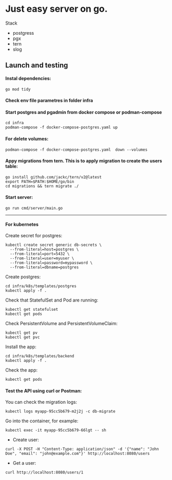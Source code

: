 # Just easy server on go.
Stack
- postgress
- pgx
- tern
- slog
## Launch and testing
#### Instal dependencies:
```go mod tidy```
#### Check env file parametres in folder infra
#### Start postgres and pgadmin from docker compose or podman-compose
```
cd infra
podman-compose -f docker-compose-postgres.yaml up
```
#### For delete volumes:
```
podman-compose -f docker-compose-postgres.yaml  down --volumes
```
#### Appy migrations from tern. This is to apply migration to create the users table:
```
go install github.com/jackc/tern/v2@latest
export PATH=$PATH:$HOME/go/bin
cd migrations && tern migrate ./
```
#### Start server:
```
go run cmd/server/main.go
```
________________________________________________________________

#### For kubernetes
Create secret for postgres:
```
kubectl create secret generic db-secrets \
  --from-literal=host=postgres \
  --from-literal=port=5432 \
  --from-literal=user=myuser \
  --from-literal=password=mypassword \
  --from-literal=dbname=postgres
```
Create postgres:
```
cd infra/k8s/templates/postgres
kubectl apply -f .
```
Check that StatefulSet and Pod are running:
```
kubectl get statefulset
kubectl get pods
```
Check PersistentVolume and PersistentVolumeClaim:
```
kubectl get pv
kubectl get pvc
```
Install the app:
```
cd infra/k8s/templates/backend
kubectl apply -f .
```
Check the app:
```
kubectl get pods
```
#### Test the API using curl or Postman:
You can check the migration logs:
```
kubectl logs myapp-95cc5b679-m2j2j -c db-migrate
```
Go into the container, for example:
```
kubectl exec -it myapp-95cc5b679-66lgt -- sh
```
- Create user:
```
curl -X POST -H "Content-Type: application/json" -d '{"name": "John Doe", "email": "john@example.com"}' http://localhost:8080/users
```
- Get a user:
```
curl http://localhost:8080/users/1
```
